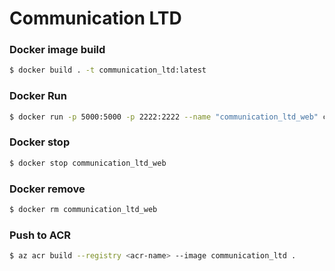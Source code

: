 # Communication LTD

### Docker image build
```bash
$ docker build . -t communication_ltd:latest
```

### Docker Run
```bash
$ docker run -p 5000:5000 -p 2222:2222 --name "communication_ltd_web" communication_ltd:latest
```

### Docker stop
```bash
$ docker stop communication_ltd_web
```

### Docker remove
```bash
$ docker rm communication_ltd_web
```

### Push to ACR
```bash
$ az acr build --registry <acr-name> --image communication_ltd .
```